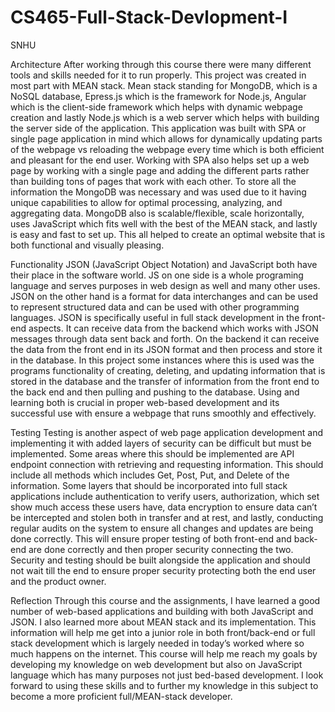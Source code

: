 # CS465-Full-Stack-Devlopment-I
SNHU

Architecture
After working through this course there were many different tools and skills needed for it to run properly. This project was created in most part with MEAN stack. Mean stack standing for MongoDB, which is a NoSQL database, Epress.js which is the framework for Node.js, Angular which is the client-side framework which helps with dynamic webpage creation and lastly Node.js which is a web server which helps with building the server side of the application. This application was built with SPA or single page application in mind which allows for dynamically updating parts of the webpage vs reloading the webpage every time which is both efficient and pleasant for the end user. Working with SPA also helps set up a web page by working with a single page and adding the different parts rather than building tons of pages that work with each other. To store all the information the MongoDB was necessary and was used due to it having unique capabilities to allow for optimal processing, analyzing, and aggregating data. MongoDB also is scalable/flexible, scale horizontally, uses JavaScript which fits well with the best of the MEAN stack, and lastly is easy and fast to set up. This all helped to create an optimal website that is both functional and visually pleasing. 

Functionality
JSON (JavaScript Object Notation) and JavaScript both have their place in the software world. JS on one side is a whole programing language and serves purposes in web design as well and many other uses. JSON on the other hand is a format for data interchanges and can be used to represent structured data and can be used with other programming languages. JSON is specifically useful in full stack development in the front-end aspects. It can receive data from the backend which works with JSON messages through data sent back and forth. On the backend it can receive the data from the front end in its JSON format and then process and store it in the database. In this project some instances where this is used was the programs functionality of creating, deleting, and updating information that is stored in the database and the transfer of information from the front end to the back end and then pulling and pushing to the database. Using and learning both is crucial in proper web-based development and its successful use with ensure a webpage that runs smoothly and effectively. 

Testing
Testing is another aspect of web page application development and implementing it with added layers of security can be difficult but must be implemented. Some areas where this should be implemented are API endpoint connection with retrieving and requesting information. This should include all methods which includes Get, Post, Put, and Delete of the information. Some layers that should be incorporated into full stack applications include authentication to verify users, authorization, which set show much access these users have, data encryption to ensure data can’t be intercepted and stolen both in transfer and at rest, and lastly, conducting regular audits on the system to ensure all changes and updates are being done correctly. This will ensure proper testing of both front-end and back-end are done correctly and then proper security connecting the two. Security and testing should be built alongside the application and should not wait till the end to ensure proper security protecting both the end user and the product owner. 

Reflection
Through this course and the assignments, I have learned a good number of web-based applications and building with both JavaScript and JSON. I also learned more about MEAN stack and its implementation. This information will help me get into a junior role in both front/back-end or full stack development which is largely needed in today’s worked where so much happens on the internet. This course will help me reach my goals by developing my knowledge on web development but also on JavaScript language which has many purposes not just bed-based development. I look forward to using these skills and to further my knowledge in this subject to become a more proficient full/MEAN-stack developer.
